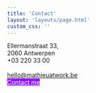 ```yaml
---
title: 'Contact'
layout: 'layouts/page.html'
custom_css: ''
---
```


Ellermanstraat 33,  <br>
2060 Antwerpen  <br>
+03 220 33 00
<br><br>
hello@mathieuatwork.be  <br>
<a href="mailto:hello@mathieuatwork.be" style="color:white;background-color:#9013fe">Contact me<a>
